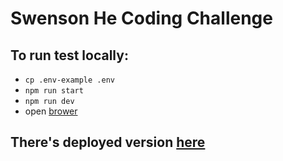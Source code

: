 # Swenson He Coding Challenge

## To run test locally:
- `cp .env-example .env`
- `npm run start`
- `npm run dev`
- open [brower](localhost:8000/docs)

## There's deployed version [here](http://rest-well.us-east-2.elasticbeanstalk.com/api/docs/)
